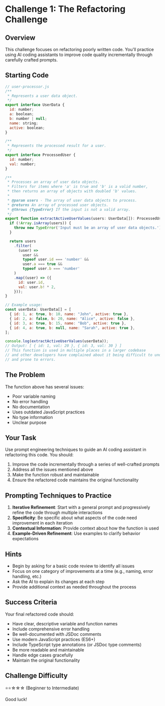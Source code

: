 # Challenge 1: The Refactoring Challenge

## Overview

This challenge focuses on refactoring poorly written code. You'll practice using AI coding assistants to improve code quality incrementally through carefully crafted prompts.

## Starting Code

```javascript
// user-processor.js
/**
 * Represents a user data object.
 */
export interface UserData {
  id: number;
  a: boolean;
  b: number | null;
  name: string;
  active: boolean;
}

/**
 * Represents the processed result for a user.
 */
export interface ProcessedUser {
  id: number;
  val: number;
}

/**
 * Processes an array of user data objects.
 * Filters for items where 'a' is true and 'b' is a valid number,
 * then returns an array of objects with doubled 'b' values.
 *
 * @param users - The array of user data objects to process.
 * @returns An array of processed user objects.
 * @throws {TypeError} If the input is not a valid array.
 */
export function extractActiveUserValues(users: UserData[]): ProcessedUser[] {
  if (!Array.isArray(users)) {
    throw new TypeError('Input must be an array of user data objects.');
  }

  return users
    .filter(
      (user) =>
        user &&
        typeof user.id === 'number' &&
        user.a === true &&
        typeof user.b === 'number'
    )
    .map((user) => ({
      id: user.id,
      val: user.b! * 2,
    }));
}

// Example usage:
const userData: UserData[] = [
  { id: 1, a: true, b: 10, name: "John", active: true },
  { id: 2, a: false, b: 20, name: "Alice", active: false },
  { id: 3, a: true, b: 15, name: "Bob", active: true },
  { id: 4, a: true, b: null, name: "Sarah", active: true },
];

console.log(extractActiveUserValues(userData));
// Output: [ { id: 1, val: 20 }, { id: 3, val: 30 } ]
// This function is used in multiple places in a larger codebase
// and other developers have complained about it being difficult to understand
// and prone to errors.
```

## The Problem

The function above has several issues:
- Poor variable naming
- No error handling
- No documentation
- Uses outdated JavaScript practices
- No type information
- Unclear purpose

## Your Task

Use prompt engineering techniques to guide an AI coding assistant in refactoring this code. You should:

1. Improve the code incrementally through a series of well-crafted prompts
2. Address all the issues mentioned above
3. Make the function robust and maintainable
4. Ensure the refactored code maintains the original functionality

## Prompting Techniques to Practice

1. **Iterative Refinement**: Start with a general prompt and progressively refine the code through multiple interactions
2. **Specificity**: Be specific about what aspects of the code need improvement in each iteration
3. **Contextual Information**: Provide context about how the function is used
4. **Example-Driven Refinement**: Use examples to clarify behavior expectations

## Hints

- Begin by asking for a basic code review to identify all issues
- Focus on one category of improvements at a time (e.g., naming, error handling, etc.)
- Ask the AI to explain its changes at each step
- Provide additional context as needed throughout the process

## Success Criteria

Your final refactored code should:
- Have clear, descriptive variable and function names
- Include comprehensive error handling
- Be well-documented with JSDoc comments
- Use modern JavaScript practices (ES6+)
- Include TypeScript type annotations (or JSDoc type comments)
- Be more readable and maintainable
- Handle edge cases gracefully
- Maintain the original functionality

## Challenge Difficulty

⭐⭐☆☆☆ (Beginner to Intermediate)

Good luck!